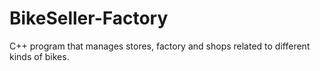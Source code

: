 # BikeSeller-Factory
C++ program that manages stores, factory and shops related to different kinds of bikes.
